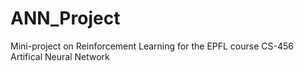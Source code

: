# ANN_Project

Mini-project on Reinforcement Learning for the EPFL course CS-456 Artifical Neural Network
